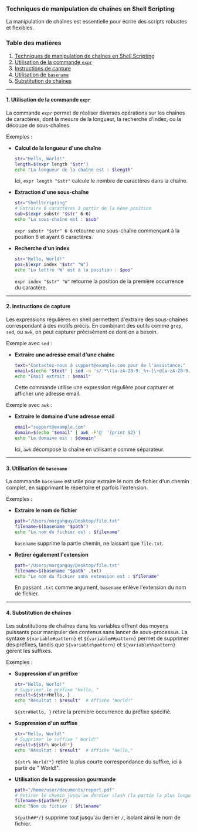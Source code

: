 ### Techniques de manipulation de chaînes en Shell Scripting

La manipulation de chaînes est essentielle pour écrire des scripts robustes et flexibles.

### Table des matières

1. [Techniques de manipulation de chaînes en Shell Scripting](#techniques-de-manipulation-de-chaînes-en-shell-scripting)
2. [Utilisation de la commande `expr`](#utilisation-de-la-commande-expr)
3. [Instructions de capture](#instructions-de-capture)
4. [Utilisation de `basename`](#utilisation-de-basename)
5. [Substitution de chaînes](#substitution-de-chaînes)

---

#### 1. Utilisation de la commande `expr`

La commande `expr` permet de réaliser diverses opérations sur les chaînes de caractères, dont la mesure de la longueur, la recherche d'index, ou la découpe de sous-chaînes.

Exemples :

- **Calcul de la longueur d'une chaîne**  
   ```bash
   str="Hello, World!"
   length=$(expr length "$str")
   echo "La longueur de la chaîne est : $length"
   ```
   Ici, `expr length "$str"` calcule le nombre de caractères dans la chaîne.

- **Extraction d'une sous-chaîne**  
   ```bash
   str="ShellScripting"
   # Extraire 6 caractères à partir de la 6ème position
   sub=$(expr substr "$str" 6 6)
   echo "La sous-chaîne est : $sub"
   ```
   `expr substr "$str" 6 6` retourne une sous-chaîne commençant à la position 6 et ayant 6 caractères.

- **Recherche d'un index**  
   ```bash
   str="Hello, World!"
   pos=$(expr index "$str" "W")
   echo "La lettre 'W' est à la position : $pos"
   ```
   `expr index "$str" "W"` retourne la position de la première occurrence du caractère.

---

#### 2. Instructions de capture

Les expressions régulières en shell permettent d'extraire des sous-chaînes correspondant à des motifs précis. En combinant des outils comme `grep`, `sed`, ou `awk`, on peut capturer précisément ce dont on a besoin.

Exemple avec `sed` :

- **Extraire une adresse email d'une chaîne**  
   ```bash
   text="Contactez-nous à support@example.com pour de l'assistance."
   email=$(echo "$text" | sed -n 's/.*\([a-zA-Z0-9._%+-]\+@[a-zA-Z0-9.-]\+\.[a-zA-Z]\{2,\}\).*/\1/p')
   echo "Email extrait : $email"
   ```
   Cette commande utilise une expression régulière pour capturer et afficher une adresse email.

Exemple avec `awk` :

- **Extraire le domaine d'une adresse email**  
   ```bash
   email="support@example.com"
   domain=$(echo "$email" | awk -F'@' '{print $2}')
   echo "Le domaine est : $domain"
   ```
   Ici, `awk` décompose la chaîne en utilisant `@` comme séparateur.

---

#### 3. Utilisation de `basename`

La commande `basename` est utile pour extraire le nom de fichier d'un chemin complet, en supprimant le répertoire et parfois l'extension.

Exemples :

- **Extraire le nom de fichier**  
   ```bash
   path="/Users/morganguy/Desktop/file.txt"
   filename=$(basename "$path")
   echo "Le nom du fichier est : $filename"
   ```
   `basename` supprime la partie chemin, ne laissant que `file.txt`.

- **Retirer également l'extension**  
   ```bash
   path="/Users/morganguy/Desktop/file.txt"
   filename=$(basename "$path" .txt)
   echo "Le nom du fichier sans extension est : $filename"
   ```
   En passant `.txt` comme argument, `basename` enlève l'extension du nom de fichier.

---

#### 4. Substitution de chaînes

Les substitutions de chaînes dans les variables offrent des moyens puissants pour manipuler des contenus sans lancer de sous-processus. La syntaxe `${variable#pattern}` et `${variable##pattern}` permet de supprimer des préfixes, tandis que `${variable%pattern}` et `${variable%%pattern}` gèrent les suffixes.

Exemples :

- **Suppression d'un préfixe**  
   ```bash
   str="Hello, World!"
   # Supprimer le préfixe "Hello, "
   result=${str#Hello, }
   echo "Résultat : $result"  # Affiche "World!"
   ```
   `${str#Hello, }` retire la première occurrence du préfixe spécifié.

- **Suppression d'un suffixe**  
   ```bash
   str="Hello, World!"
   # Supprimer le suffixe " World!"
   result=${str% World!*}
   echo "Résultat : $result"  # Affiche "Hello,"
   ```
   `${str% World!*}` retire la plus courte correspondance du suffixe, ici à partir de " World!".

- **Utilisation de la suppression gourmande**  
   ```bash
   path="/home/user/documents/report.pdf"
   # Retirer le chemin jusqu'au dernier slash (la partie la plus longue)
   filename=${path##*/}
   echo "Nom du fichier : $filename"
   ```
   `${path##*/}` supprime tout jusqu'au dernier `/`, isolant ainsi le nom de fichier.

